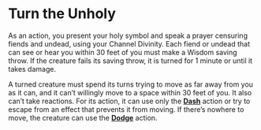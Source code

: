 # Turn the Unholy

As an action, you present your holy symbol and speak a prayer censuring fiends and undead, using your Channel Divinity. Each fiend or undead that can see or hear you within 30 feet of you must make a Wisdom saving throw. If the creature fails its saving throw, it is turned for 1 minute or until it takes damage.

A turned creature must spend its turns trying to move as far away from you as it can, and it can’t willingly move to a space within 30 feet of you. It also can’t take reactions. For its action, it can use only the **[Dash](https://www.dndbeyond.com/compendium/rules/basic-rules/combat#Dash)** action or try to escape from an effect that prevents it from moving. If there’s nowhere to move, the creature can use the **[Dodge](https://www.dndbeyond.com/compendium/rules/basic-rules/combat#Dodge)** action.